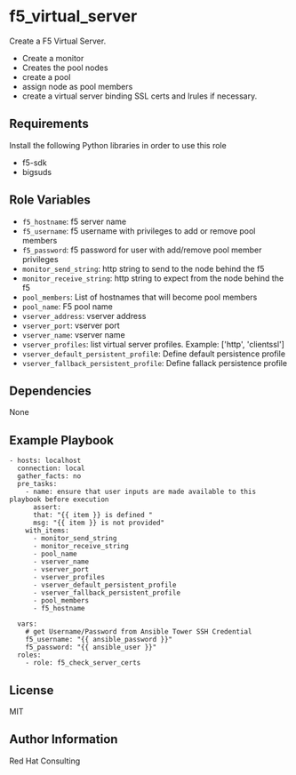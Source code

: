 f5_virtual_server
==============

Create a F5 Virtual Server.
   - Create a monitor
   - Creates the pool nodes
   - create a pool
   - assign node as pool members
   - create a virtual server binding SSL certs and Irules if necessary.


Requirements
------------

Install the following Python libraries in order to use this role

* f5-sdk
* bigsuds

Role Variables
--------------

* ``f5_hostname``: f5 server name
* ``f5_username``: f5 username with privileges to add or remove pool members
* ``f5_password``: f5 password for user with add/remove pool member privileges
* ``monitor_send_string``: http string to send to the node behind the f5
* ``monitor_receive_string``: http string to expect from the node behind the f5
* ``pool_members``: List of hostnames that will become pool members
* ``pool_name``: F5 pool name
* ``vserver_address``:  vserver address
* ``vserver_port``: vserver port
* ``vserver_name``: vserver name
* ``vserver_profiles``: list virtual server profiles. Example: ['http', 'clientssl']
* ``vserver_default_persistent_profil``e: Define default persistence profile
* ``vserver_fallback_persistent_profile``: Define fallack persistence profile

Dependencies
------------

None

Example Playbook
----------------

```
- hosts: localhost
  connection: local
  gather_facts: no
  pre_tasks:
    - name: ensure that user inputs are made available to this playbook before execution
      assert:
      that: "{{ item }} is defined "
      msg: "{{ item }} is not provided"
    with_items:
      - monitor_send_string
      - monitor_receive_string
      - pool_name
      - vserver_name
      - vserver_port
      - vserver_profiles
      - vserver_default_persistent_profile
      - vserver_fallback_persistent_profile
      - pool_members
      - f5_hostname

  vars:
    # get Username/Password from Ansible Tower SSH Credential
    f5_username: "{{ ansible_password }}"
    f5_password: "{{ ansible_user }}"
  roles:
    - role: f5_check_server_certs

```

License
-------
MIT


Author Information
------------------

Red Hat Consulting
